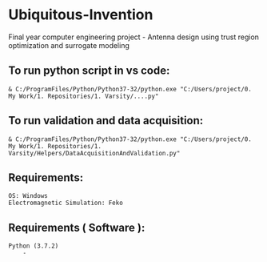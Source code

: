 # Ubiquitous-Invention
Final year computer engineering project - Antenna design using trust region optimization and surrogate modeling

## To run python script in vs code:
```shell script
& C:/ProgramFiles/Python/Python37-32/python.exe "C:/Users/project/0. My Work/1. Repositories/1. Varsity/....py"
```

## To run validation and data acquisition:
```shell script
& C:/ProgramFiles/Python/Python37-32/python.exe "C:/Users/project/0. My Work/1. Repositories/1. Varsity/Helpers/DataAcquisitionAndValidation.py"
```

## Requirements:
```
OS: Windows
Electromagnetic Simulation: Feko
```

## Requirements ( Software ):
```
Python (3.7.2)
    -
```
